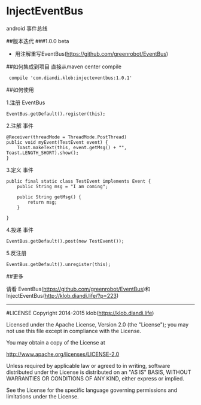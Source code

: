 

# InjectEventBus
android 事件总线


##版本迭代
###1.0.0 beta

* 用注解重写EventBus(https://github.com/greenrobot/EventBus)



##如何集成到项目
直接从maven center compile

     compile 'com.diandi.klob:injecteventbus:1.0.1'

##如何使用

1.注册 EventBus 

    EventBus.getDefault().register(this);

2.注解 事件
    
    @Receiver(threadMode = ThreadMode.PostThread)
    public void myEvent(TestEvent event) {
        Toast.makeText(this, event.getMsg() + "", Toast.LENGTH_SHORT).show();
    }
3.定义 事件
 
    public final static class TestEvent implements Event {
        public String msg = "I am coming";

        public String getMsg() {
            return msg;
        }

    }
4.投递 事件
   
    EventBus.getDefault().post(new TestEvent());

5.反注册
   
    EventBus.getDefault().unregister(this);

##更多

请看 EventBus(https://github.com/greenrobot/EventBus)和InjectEventBus(http://klob.diandi.life/?p=223)


***

#LICENSE
Copyright 2014-2015 klob(https://klob.diandi.life)

Licensed under the Apache License, Version 2.0 (the "License"); you may not use this file except in compliance with the License.

You may obtain a copy of the License at

http://www.apache.org/licenses/LICENSE-2.0

Unless required by applicable law or agreed to in writing, software distributed under the License is distributed on an "AS IS" BASIS, WITHOUT WARRANTIES OR CONDITIONS OF ANY KIND, either express or implied.

See the License for the specific language governing permissions and limitations under the License.